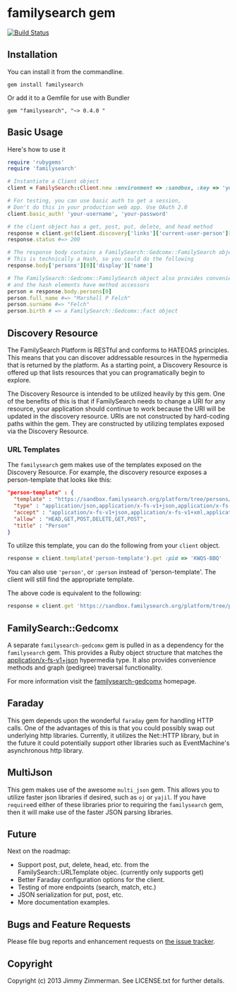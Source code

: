 # familysearch gem
[![Build Status](https://travis-ci.org/jimmyz/familysearch-rb.svg?branch=master)](https://travis-ci.org/jimmyz/familysearch-rb)

## Installation

You can install it from the commandline.

```console
gem install familysearch
```

Or add it to a Gemfile for use with Bundler

```console
gem "familysearch", "~> 0.4.0 "
```

## Basic Usage

Here's how to use it

```ruby
require 'rubygems'
require 'familysearch'

# Instantiate a Client object
client = FamilySearch::Client.new :environment => :sandbox, :key => 'your-dev-key-here'

# For testing, you can use basic auth to get a session,
# Don't do this in your production web app. Use OAuth 2.0
client.basic_auth! 'your-username', 'your-password'

# the client object has a get, post, put, delete, and head method
response = client.get(client.discovery['links']['current-user-person']['href'])
response.status #=> 200

# The response body contains a FamilySearch::Gedcomx::FamilySearch object.
# This is technically a Hash, so you could do the following
response.body['persons'][0]['display']['name']

# The FamilySearch::Gedcomx::FamilySearch object also provides convenience methods
# and the hash elements have method accessors
person = response.body.persons[0]
person.full_name #=> "Marshall P Felch"
person.surname #=> "Felch"
person.birth # => a FamilySearch::Gedcomx::Fact object
```

## Discovery Resource

The FamilySearch Platform is RESTful and conforms to HATEOAS principles. This means that you can discover addressable resources in the hypermedia that is returned by the platform. As a starting point, a Discovery Resource is offered up that lists resources that you can programatically begin to explore.

The Discovery Resource is intended to be utilized heavily by this gem. One of the benefits of this is that if FamilySearch needs to change a URI for any resource, your application should continue to work because the URI will be updated in the discovery resource. URIs are not constructed by hard-coding paths within the gem. They are constructed by utilizing templates exposed via the Discovery Resource.

### URL Templates

The `familysearch` gem makes use of the templates exposed on the Discovery Resource. For example, the discovery resource exposes a person-template that looks like this:

```json
"person-template" : {
  "template" : "https://sandbox.familysearch.org/platform/tree/persons/{pid}{?access_token}",
  "type" : "application/json,application/x-fs-v1+json,application/x-fs-v1+xml,application/x-gedcomx-v1+json,application/x-gedcomx-v1+xml,application/xml,text/html",
  "accept" : "application/x-fs-v1+json,application/x-fs-v1+xml,application/x-gedcomx-v1+json,application/x-gedcomx-v1+xml",
  "allow" : "HEAD,GET,POST,DELETE,GET,POST",
  "title" : "Person"
}
```

To utilize this template, you can do the following from your `client` object.

```ruby
response = client.template('person-template').get :pid => 'KWQS-BBQ'
```

You can also use `'person'`, or `:person` instead of 'person-template'. The client will still find the appropriate template.

The above code is equivalent to the following:

```ruby
response = client.get 'https://sandbox.familysearch.org/platform/tree/persons/KWQX-52J'
```

## FamilySearch::Gedcomx

A separate `familysearch-gedcomx` gem is pulled in as a dependency for the `familysearch` gem. This provides a Ruby object structure that matches the [application/x-fs-v1+json](https://familysearch.org/developers/docs/api/fs_json) hypermedia type. It also provides convenience methods and graph (pedigree) traversal functionality.

For more information visit the [familysearch-gedcomx](https://github.com/jimmyz/familysearch-gedcomx-rb) homepage.

## Faraday

This gem depends upon the wonderful `faraday` gem for handling HTTP calls. One of the advantages of this is that you could possibly swap out underlying http libraries. Currently, it utilizes the Net::HTTP library, but in the future it could potentially support other libraries such as EventMachine's asynchronous http library.

## MultiJson

This gem makes use of the awesome `multi_json` gem. This allows you to utilize faster json libraries if desired, such as `oj` or `yajil`. If you have `require`ed either of these libraries prior to requiring the `familysearch` gem, then it will make use of the faster JSON parsing libraries.

## Future

Next on the roadmap:

* Support post, put, delete, head, etc. from the FamilySearch::URLTemplate objec. (currently only supports get)
* Better Faraday configuration options for the client.
* Testing of more endpoints (search, match, etc.)
* JSON serialization for put, post, etc.
* More documentation examples.

## Bugs and Feature Requests

Please file bug reports and enhancement requests on [the issue tracker](https://github.com/jimmyz/familysearch-rb/issues).

## Copyright

Copyright (c) 2013 Jimmy Zimmerman. See LICENSE.txt for
further details.
